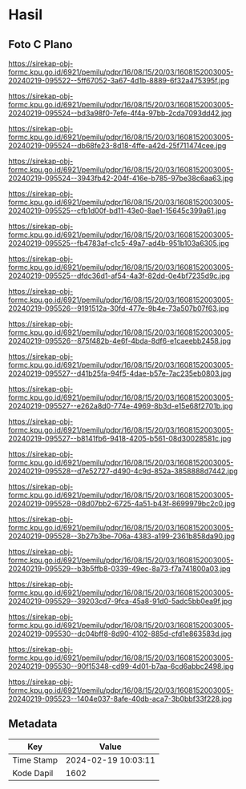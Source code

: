 # Hasil

## Foto C Plano

https://sirekap-obj-formc.kpu.go.id/6921/pemilu/pdpr/16/08/15/20/03/1608152003005-20240219-095522--5ff67052-3a67-4d1b-8889-6f32a475395f.jpg

https://sirekap-obj-formc.kpu.go.id/6921/pemilu/pdpr/16/08/15/20/03/1608152003005-20240219-095524--bd3a98f0-7efe-4f4a-97bb-2cda7093dd42.jpg

https://sirekap-obj-formc.kpu.go.id/6921/pemilu/pdpr/16/08/15/20/03/1608152003005-20240219-095524--db68fe23-8d18-4ffe-a42d-25f711474cee.jpg

https://sirekap-obj-formc.kpu.go.id/6921/pemilu/pdpr/16/08/15/20/03/1608152003005-20240219-095524--3943fb42-204f-416e-b785-97be38c6aa63.jpg

https://sirekap-obj-formc.kpu.go.id/6921/pemilu/pdpr/16/08/15/20/03/1608152003005-20240219-095525--cfb1d00f-bd11-43e0-8ae1-15645c399a61.jpg

https://sirekap-obj-formc.kpu.go.id/6921/pemilu/pdpr/16/08/15/20/03/1608152003005-20240219-095525--fb4783af-c1c5-49a7-ad4b-951b103a6305.jpg

https://sirekap-obj-formc.kpu.go.id/6921/pemilu/pdpr/16/08/15/20/03/1608152003005-20240219-095525--dfdc36d1-af54-4a3f-82dd-0e4bf7235d9c.jpg

https://sirekap-obj-formc.kpu.go.id/6921/pemilu/pdpr/16/08/15/20/03/1608152003005-20240219-095526--9191512a-30fd-477e-9b4e-73a507b07f63.jpg

https://sirekap-obj-formc.kpu.go.id/6921/pemilu/pdpr/16/08/15/20/03/1608152003005-20240219-095526--875f482b-4e6f-4bda-8df6-e1caeebb2458.jpg

https://sirekap-obj-formc.kpu.go.id/6921/pemilu/pdpr/16/08/15/20/03/1608152003005-20240219-095527--d41b25fa-94f5-4dae-b57e-7ac235eb0803.jpg

https://sirekap-obj-formc.kpu.go.id/6921/pemilu/pdpr/16/08/15/20/03/1608152003005-20240219-095527--e262a8d0-774e-4969-8b3d-e15e68f2701b.jpg

https://sirekap-obj-formc.kpu.go.id/6921/pemilu/pdpr/16/08/15/20/03/1608152003005-20240219-095527--b8141fb6-9418-4205-b561-08d30028581c.jpg

https://sirekap-obj-formc.kpu.go.id/6921/pemilu/pdpr/16/08/15/20/03/1608152003005-20240219-095528--d7e52727-d490-4c9d-852a-3858888d7442.jpg

https://sirekap-obj-formc.kpu.go.id/6921/pemilu/pdpr/16/08/15/20/03/1608152003005-20240219-095528--08d07bb2-6725-4a51-b43f-8699979bc2c0.jpg

https://sirekap-obj-formc.kpu.go.id/6921/pemilu/pdpr/16/08/15/20/03/1608152003005-20240219-095528--3b27b3be-706a-4383-a199-2361b858da90.jpg

https://sirekap-obj-formc.kpu.go.id/6921/pemilu/pdpr/16/08/15/20/03/1608152003005-20240219-095529--b3b5ffb8-0339-49ec-8a73-f7a741800a03.jpg

https://sirekap-obj-formc.kpu.go.id/6921/pemilu/pdpr/16/08/15/20/03/1608152003005-20240219-095529--39203cd7-9fca-45a8-91d0-5adc5bb0ea9f.jpg

https://sirekap-obj-formc.kpu.go.id/6921/pemilu/pdpr/16/08/15/20/03/1608152003005-20240219-095530--dc04bff8-8d90-4102-885d-cfd1e863583d.jpg

https://sirekap-obj-formc.kpu.go.id/6921/pemilu/pdpr/16/08/15/20/03/1608152003005-20240219-095530--90f15348-cd99-4d01-b7aa-6cd6abbc2498.jpg

https://sirekap-obj-formc.kpu.go.id/6921/pemilu/pdpr/16/08/15/20/03/1608152003005-20240219-095523--1404e037-8afe-40db-aca7-3b0bbf33f228.jpg


## Metadata

| Key        | Value               |
| ---------- | ------------------- |
| Time Stamp | 2024-02-19 10:03:11 |
| Kode Dapil | 1602                |



